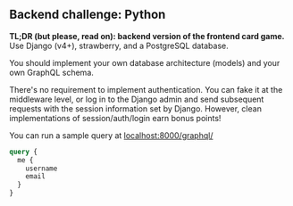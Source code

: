 ## Backend challenge: Python

**TL;DR (but please, read on): backend version of the frontend card game.**
Use Django (v4+), strawberry, and a PostgreSQL database.

You should implement your own database architecture (models) and your own GraphQL schema.

There's no requirement to implement authentication. You can fake it at the middleware level, or log in to the Django admin and send subsequent requests with the session information set by Django. However, clean implementations of session/auth/login earn bonus points!

You can run a sample query at [localhost:8000/graphql/](http://localhost:8000/graphql/)

```graphql
query {
  me {
    username
    email
  }
}
```
